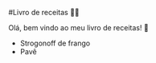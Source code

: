 #Livro de receitas :man_cook:

Olá, bem vindo ao meu livro de receitas! :wave:

- Strogonoff de frango
- Pavê
